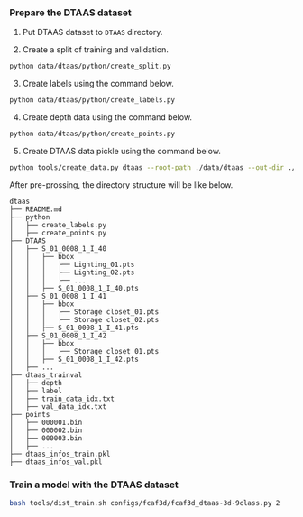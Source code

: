 ### Prepare the DTAAS dataset

1. Put DTAAS dataset to `DTAAS` directory.

2. Create a split of training and validation.
```bash
python data/dtaas/python/create_split.py
```

3. Create labels using the command below.
```bash
python data/dtaas/python/create_labels.py
```

4. Create depth data using the command below.
```bash
python data/dtaas/python/create_points.py
```

5. Create DTAAS data pickle using the command below.
```bash
python tools/create_data.py dtaas --root-path ./data/dtaas --out-dir ./data/dtaas --extra-tag dtaas
```

After pre-prossing, the directory structure will be like below.
```
dtaas
├── README.md
├── python
│   ├── create_labels.py
│   ├── create_points.py
├── DTAAS
│   ├── S_01_0008_1_I_40
│   │   ├── bbox
│   │   │   ├── Lighting_01.pts
│   │   │   ├── Lighting_02.pts
│   │   │   ├── ...
│   │   ├── S_01_0008_1_I_40.pts
│   ├── S_01_0008_1_I_41
│   │   ├── bbox
│   │   │   ├── Storage closet_01.pts
│   │   │   ├── Storage closet_02.pts
│   │   ├── S_01_0008_1_I_41.pts
│   ├── S_01_0008_1_I_42
│   │   ├── bbox
│   │   │   ├── Storage closet_01.pts
│   │   ├── S_01_0008_1_I_42.pts
│   ├── ...
├── dtaas_trainval
│   ├── depth
│   ├── label
│   ├── train_data_idx.txt
│   ├── val_data_idx.txt
├── points
│   ├── 000001.bin
│   ├── 000002.bin
│   ├── 000003.bin
│   ├── ...
├── dtaas_infos_train.pkl
├── dtaas_infos_val.pkl
```

### Train a model with the DTAAS dataset
```bash
bash tools/dist_train.sh configs/fcaf3d/fcaf3d_dtaas-3d-9class.py 2
```
